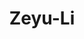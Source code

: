 ---
title: Zeyu-Li
github: https://github.com/Zeyu-Li
mode: dark
transition: 3.3s
score: 38.4
archetype:
- Little Bit of Everything
- Github Actions
---